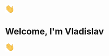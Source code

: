 <img width="30px" margin="0px" src="https://raw.githubusercontent.com/ABSphreak/ABSphreak/master/gifs/Hi.gif"> <h1>Welcome, I'm Vladislav </h1> <img width="30px" margin="0px" src="https://raw.githubusercontent.com/ABSphreak/ABSphreak/master/gifs/Hi.gif">
</h1>








<!--
Написать в общем про себя
Ссылка на тг
Написать про изучаемые/изученые языки
Скрины статистики гита
-->

